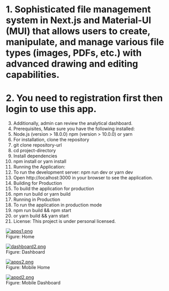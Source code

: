 # 1. Sophisticated file management system in Next.js and Material-UI (MUI) that allows users to create, manipulate, and manage various file types (images, PDFs, etc.) with advanced drawing and editing capabilities.
# 2. You need to registration first then login to use this app.
3. Additionally, admin can review the analytical dashboard.
4. Prerequisites, Make sure you have the following installed:
5. Node.js (version > 18.0.0) npm (version > 10.0.0) or yarn
6. For installation, clone the repository
7. git clone repository-url
8. cd project-directory
9. Install dependencies
10. npm install or yarn install
11. Running the Application:
12. To run the development server: npm run dev or yarn dev
13. Open http://localhost:3000 in your browser to see the application.
14. Building for Production
15. To build the application for production
16. npm run build or yarn build
17. Running in Production
18. To run the application in production mode
19. npm run build && npm start
20. or yarn build && yarn start
21. License: This project is under personal licensed.

[![apps1.png](https://i.postimg.cc/FRXCBNnd/apps1.png)](https://postimg.cc/qtQGtVr4)<br>
Figure: Home

[![dashboard2.png](https://i.postimg.cc/HkQytm5P/dashboard2.png)](https://postimg.cc/zyGvJ9xn)<br>
Figure: Dashboard

[![apps2.png](https://i.postimg.cc/3RjfMVPL/apps2.png)](https://postimg.cc/S2sfCTQ8)<br>
Figure: Mobile Home

[![appd2.png](https://i.postimg.cc/d3qHJnFJ/appd2.png)](https://postimg.cc/ZBMFc80Q)<br>
Figure: Mobile Dashboard
